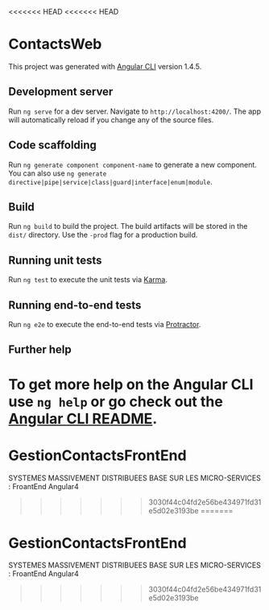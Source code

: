 <<<<<<< HEAD
<<<<<<< HEAD
# ContactsWeb

This project was generated with [Angular CLI](https://github.com/angular/angular-cli) version 1.4.5.

## Development server

Run `ng serve` for a dev server. Navigate to `http://localhost:4200/`. The app will automatically reload if you change any of the source files.

## Code scaffolding

Run `ng generate component component-name` to generate a new component. You can also use `ng generate directive|pipe|service|class|guard|interface|enum|module`.

## Build

Run `ng build` to build the project. The build artifacts will be stored in the `dist/` directory. Use the `-prod` flag for a production build.

## Running unit tests

Run `ng test` to execute the unit tests via [Karma](https://karma-runner.github.io).

## Running end-to-end tests

Run `ng e2e` to execute the end-to-end tests via [Protractor](http://www.protractortest.org/).

## Further help

To get more help on the Angular CLI use `ng help` or go check out the [Angular CLI README](https://github.com/angular/angular-cli/blob/master/README.md).
=======
# GestionContactsFrontEnd
SYSTEMES MASSIVEMENT DISTRIBUEES BASE SUR LES MICRO-SERVICES : FroantEnd Angular4
>>>>>>> 3030f44c04fd2e56be434971fd31e5d02e3193be
=======
# GestionContactsFrontEnd
SYSTEMES MASSIVEMENT DISTRIBUEES BASE SUR LES MICRO-SERVICES : FroantEnd Angular4
>>>>>>> 3030f44c04fd2e56be434971fd31e5d02e3193be
